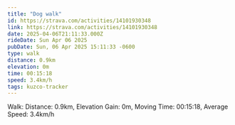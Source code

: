 ```yaml
---
title: "Dog walk"
id: https://strava.com/activities/14101930348
link: https://strava.com/activities/14101930348
date: 2025-04-06T21:11:33.000Z
rideDate: Sun Apr 06 2025
pubDate: Sun, 06 Apr 2025 15:11:33 -0600
type: walk
distance: 0.9km
elevation: 0m
time: 00:15:18
speed: 3.4km/h
tags: kuzco-tracker
---
```

Walk: Distance: 0.9km, Elevation Gain: 0m, Moving Time: 00:15:18, Average Speed: 3.4km/h